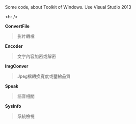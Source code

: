 Some code, about Toolkit of Windows.
Use Visual Studio 2013



&lt;hr /&gt;



**ConvertFile**
> 影片轉檔

**Encoder**
> 文字內容加密或解密

**ImgConver**
> Jpeg檔轉換寬度或壓縮品質

**Speak**
> 語音相關

**SysInfo**
> 系統檢視